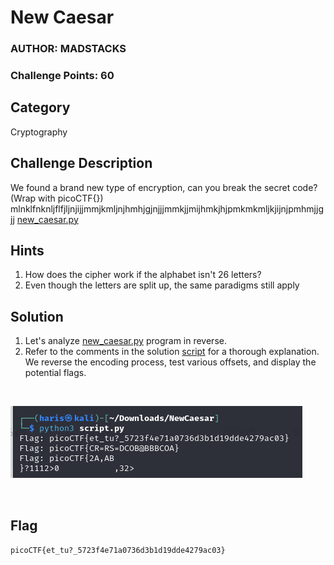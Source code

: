 # New Caesar
### AUTHOR: MADSTACKS
### Challenge Points: 60

## Category
Cryptography

## Challenge Description
We found a brand new type of encryption, can you break the secret code? (Wrap with picoCTF{}) mlnklfnknljflfjljnjijjmmjkmljnjhmhjgjnjjjmmkjjmijhmkjhjpmkmkmljkjijnjpmhmjjgjj [new_caesar.py](new_caesar.py)
## Hints
1. How does the cipher work if the alphabet isn't 26 letters?
2. Even though the letters are split up, the same paradigms still apply
## Solution
1. Let's analyze [new_caesar.py](new_caesar.py) program in reverse.
2. Refer to the comments in the solution [script](script.py) for a thorough explanation. We reverse the encoding process, test various offsets, and display the potential flags.

<br>

![Screenshot](Screenshot.png)

<br>

## Flag
`picoCTF{et_tu?_5723f4e71a0736d3b1d19dde4279ac03}`